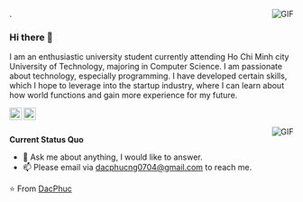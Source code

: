<img align="right" alt="GIF" src="https://i.pinimg.com/originals/e4/26/70/e426702edf874b181aced1e2fa5c6cde.gif" />.  

### Hi there 👋

I am an enthusiastic university student currently attending Ho Chi Minh city University of Technology, majoring
in Computer Science. I am passionate about technology, especially programming. I have developed certain skills,
which I hope to leverage into the startup industry, where I can learn about how world functions and gain more
experience for my future.

<a href="https://www.linkedin.com/in/phuc-nguyen-dac-14bb85152/">
  <img align="left" alt="LinkedIn" width="22px" src="https://cdn.jsdelivr.net/npm/simple-icons@3.1.0/icons/linkedin.svg" />
</a>
<a href="dacphucng0704@gmail.com">
  <img align="left" alt="'Gmail" width="22px" src="https://cdn.jsdelivr.net/npm/simple-icons@3.1.0/icons/gmail.svg" />
</a>

<br />
<br />

<img align="right" alt="GIF" src="https://media.giphy.com/media/iIqmM5tTjmpOB9mpbn/giphy.gif" />

**Current Status Quo**

- 💬 Ask me about anything, I would like to answer.
- 📫 Please email via dacphucng0704@gmail.com to reach me.

⭐️ From [DacPhuc](https://github.com/DacPhuc)
